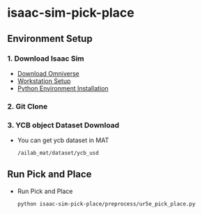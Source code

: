 # isaac-sim-pick-place

## Environment Setup

### 1. Download Isaac Sim
 - [Download Omniverse](https://developer.nvidia.com/isaac-sim)
 - [Workstation Setup](https://docs.omniverse.nvidia.com/app_isaacsim/app_isaacsim/install_basic.html)
 - [Python Environment Installation](https://docs.omniverse.nvidia.com/app_isaacsim/app_isaacsim/install_python.html#advanced-running-with-anaconda)

### 2. Git Clone

### 3. YCB object  Dataset Download
 - You can get ycb dataset in MAT
    ```
    /ailab_mat/dataset/ycb_usd
    ```


## Run Pick and Place

- Run Pick and Place
    ```
    python isaac-sim-pick-place/preprocess/ur5e_pick_place.py
    ```